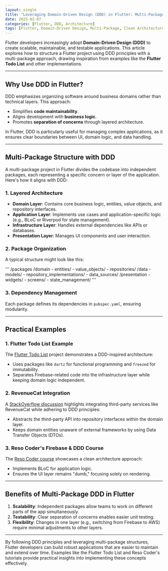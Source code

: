 ```yaml
---
layout: single
title: "Leveraging Domain-Driven Design (DDD) in Flutter: Multi-Package Structure and Examples"
date: 2025-02-07
categories: [Flutter, DDD, Architecture]
tags: [Flutter, Domain-Driven Design, Multi-Package, Clean Architecture]
---
```


Flutter developers increasingly adopt **Domain-Driven Design (DDD)** to create scalable, maintainable, and testable applications. This article explores how to structure a Flutter project using DDD principles with a multi-package approach, drawing inspiration from examples like the **Flutter Todo List** and other implementations.

---

## Why Use DDD in Flutter?

DDD emphasizes organizing software around business domains rather than technical layers. This approach:
- Simplifies **code maintainability**.
- Aligns development with **business logic**.
- Promotes **separation of concerns** through layered architecture.

In Flutter, DDD is particularly useful for managing complex applications, as it ensures clear boundaries between UI, domain logic, and data handling.

---

## Multi-Package Structure with DDD

A multi-package project in Flutter divides the codebase into independent packages, each representing a specific concern or layer of the application. Here's how it aligns with DDD:

### 1. Layered Architecture
   - **Domain Layer**: Contains core business logic, entities, value objects, and repository interfaces.
   - **Application Layer**: Implements use cases and application-specific logic (e.g., BLoC or Riverpod for state management).
   - **Infrastructure Layer**: Handles external dependencies like APIs or databases.
   - **Presentation Layer**: Manages UI components and user interaction.

### 2. Package Organization
   A typical structure might look like this:

'''
/packages /domain - entities/ - value_objects/ - repositories/ /data - models/ - repository_implementations/ - data_sources/ /presentation - widgets/ - screens/ - state_management/
'''

### 3. Dependency Management
Each package defines its dependencies in `pubspec.yaml`, ensuring modularity.

---

## Practical Examples

### 1. Flutter Todo List Example
The [Flutter Todo List](https://github.com/santimattius/flutter_todo_list) project demonstrates a DDD-inspired architecture:
- Uses packages like `dartz` for functional programming and `freezed` for immutability.
- Separates Firebase-related code into the infrastructure layer while keeping domain logic independent.

### 2. RevenueCat Integration
A [StackOverflow discussion](https://stackoverflow.com/questions/62467284/implementing-a-package-using-ddd) highlights integrating third-party services like RevenueCat while adhering to DDD principles:
- Abstracts the third-party API into repository interfaces within the domain layer.
- Keeps domain entities unaware of external frameworks by using Data Transfer Objects (DTOs).

### 3. Reso Coder's Firebase & DDD Course
The [Reso Coder course](https://resocoder.com/2020/03/09/flutter-firebase-ddd-course-1-domain-driven-design-principles/) showcases a clean architecture approach:
- Implements BLoC for application logic.
- Ensures the UI layer remains "dumb," focusing solely on rendering.

---

## Benefits of Multi-Package DDD in Flutter

1. **Scalability**: Independent packages allow teams to work on different parts of the app simultaneously.
2. **Testability**: Clear separation of concerns enables easier unit testing.
3. **Flexibility**: Changes in one layer (e.g., switching from Firebase to AWS) require minimal adjustments to other layers.

---

By following DDD principles and leveraging multi-package structures, Flutter developers can build robust applications that are easier to maintain and extend over time. Examples like the Flutter Todo List and Reso Coder's tutorials provide practical insights into implementing these concepts effectively.
